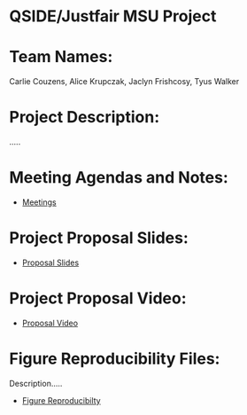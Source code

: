 # QSIDE/Justfair MSU Project    
# Team Names:
Carlie Couzens, Alice Krupczak, Jaclyn Frishcosy, Tyus Walker  

# Project Description: 
.....

# Meeting Agendas and Notes:
   * [Meetings](https://docs.google.com/document/d/12Q2SR964-hz4A1ZrDzMtf2SdM85kjqu0hHlqobD_eGw/edit?usp=sharing)

# Project Proposal Slides:
   * [Proposal Slides](https://docs.google.com/presentation/d/1sulaVDNW2jsRnMMK1XvXvvhuld6qhP7Z8eS1-zn_NMc/edit?usp=sharing)

# Project Proposal Video:
   * [Proposal Video](https://youtu.be/Hj-XbRFZPq8)

# Figure Reproducibility Files:
Description.....
   * [Figure Reproducibilty](https://github.com/carliecouz/justfair-msu/tree/master/Figure%20Reproducibility)
